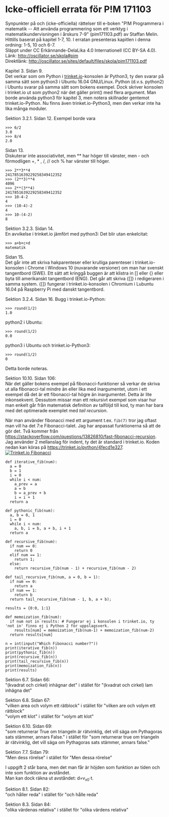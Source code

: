 # Icke-officiell errata för P!M 171103
Synpunkter på och (icke-officiella) rättelser till e-boken "P!M Programmera i matematik -- 
Att använda programmering som ett verktyg i matematikundervisningen i årskurs 7-9" (pim171103.pdf) av Staffan Melin.  
Hittills baserat på kapitel 1-7, 10. I erratan presenteras kapitlen i denna ordning: 1-5, 10 och 6-7.  
Släppt under CC Erkännande-DelaLika 4.0 Internationell (CC BY-SA 4.0).  
Länk: http://oscillator.se/skola#pim  
Direktlänk: http://oscillator.se/sites/default/files/skola/pim171103.pdf

Kapitel 3. Sidan 9.  
Det verkar som om Python i [trinket.io](https://trinket.io/)-konsolen är Python3, ty den svarar på samma sätt som
python3 i Ubuntu 16.04 GNU/Linux.
Python (d.v.s. python2) i Ubuntu svarar på samma sätt som bokens exempel. Dock skriver konsolen i trinket.io ut som python2 när
det gäller print() med flera argument. Man borde använda python3 för kapitel 3, men notera skillnader gentemot trinket.io-Python.
Nu finns även trinket.io-Python3, men den verkar inte ha lika många moduler.

Sektion 3.2.1. Sidan 12.
Exempel borde vara
```
>>> 6/2  
3.0  
>>> 8/4  
2.0
```

Sidan 13.  
Diskuterar inte associativitet, men ** har höger till vänster, men - och förmodligen +, * , /, // och % har
vänster till höger.  
```
>>> 2**3**4
2417851639229258349412352
>>> (2**3)**4
4096
>>> 2**(3**4)
2417851639229258349412352
>>> 10-4-2
4
>>> (10-4)-2
4
>>> 10-(4-2)
8
```

Sektion 3.2.3. Sidan 14.  
En avvikelse i trinket.io jämfört med python3: Det blir utan enkelcitat:
```
>>> a+b+c+d
matematik
```

Sidan 15.  
Det går inte att skriva hakparenteser eller krulliga parenteser i trinket.io-konsolen i Chrome i Windows 10
(nuvarande versioner) om man har svenskt tangentbord (SWE). Ett sätt att kringgå buggen är att klistra in [] 
eller {} eller byta till amerikanskt tangentbord (ENG). Det går att skriva {[]} i redigeraren i samma system.
{[]} fungerar i trinket.io-konsolen i Chromium i Lubuntu 16.04 på Raspberry Pi med danskt tangentbord.

Sektion 3.2.4. Sidan 16.
Bugg i trinket.io-Python:
```
>>> round(1/2)
1.0
```
python2 i Ubuntu:
```
>>> round(1/2)
0.0
```
python3 i Ubuntu och trinket.io-Python3:
```
>>> round(1/2)
0
```
Detta borde noteras.

Sektion 10.10. Sidan 106:  
När det gäller bokens exempel på fibonacci-funktioner så verkar de skriva ut alla fibonacci-tal mindre än eller lika med
inargumentet, utom i ett exempel då det är ett fibonacci-tal högre än inargumentet. Detta är lite inkonsekvent. Dessutom
missar man ett rekursivt exempel som visar hur man enkelt går från matematisk definition av talföljd till kod, ty man har
bara med det optimerade exemplet med *tail recursion*.

När man använder fibonacci med ett argument t.ex. `fib(7)` tror jag oftast man vill ha det 7:e Fibonacci-talet.
Jag har anpassat funktionerna så att de gör det. Två kommer från https://stackoverflow.com/questions/13826810/fast-fibonacci-recursion.
Jag använder 2 mellanslag för indent, ty det är standard i trinket.io. Koden nedan kan köras på https://trinket.io/python/4fecd1e327.  
<a rel='nofollow' href='https://trinket.io/python/4fecd1e327' border='0' style='cursor:default'><img src='https://chart.googleapis.com/chart?cht=qr&chl=https%3A%2F%2Ftrinket.io%2Fpython%2F4fecd1e327&chs=180x180&choe=UTF-8&chld=L|2' alt='Trinket.io Fibonacci'></a>
```
def iterative_fib(num):
  a = 0
  b = 1
  i = 0
  while i < num:
    a_prev = a
    a = b
    b = a_prev + b
    i = i + 1
  return a
  
def pythonic_fib(num):
  a, b = 0, 1
  i = 0
  while i < num:
    a, b, i = b, a + b, i + 1
  return a

def recursive_fib(num):
  if num == 0:
    return 0
  elif num == 1:
    return 1;
  else:
    return recursive_fib(num - 1) + recursive_fib(num - 2)
    
def tail_recursive_fib(num, a = 0, b = 1):
  if num == 0:
    return a
  if num == 1:
    return b
  return tail_recursive_fib(num - 1, b, a + b);
  
results = {0:0, 1:1}

def memoization_fib(num):
  if num not in results: # Fungerar ej i konsolen i trinket.io, ty 'not in' finns ej i Python 2 för uppslagsverk.
    results[num] = memoization_fib(num-1) + memoization_fib(num-2)
  return results[num]

n = int(input("Which Fibonacci number?"))
print(iterative_fib(n))
print(pythonic_fib(n))
print(recursive_fib(n))
print(tail_recursive_fib(n))
print(memoization_fib(n))
print(results)
```

Sektion 6.7. Sidan 66:  
"(kvadrat och cirkel) inhägnar det" i stället för "(kvadrat och cirkel) lam inhägna det"

Sektion 6.8. Sidan 67:  
"vilken area och volym ett rätblock" i stället för "vilken are och volym ett rätblock"  
"volym ett klot" i stället för "volym att klot"

Sektion 6.10. Sidan 69:  
"som returnerar True om triangeln är rätvinklig, det vill säga om Pythagoras sats stämmer, annars False." i stället för
"som returnerar true om triangeln är rätvinklig, det vill säga om Pythagoras sats stämmer, annars false."

Sektion 7.7. Sidan 79:  
"Men dess rörelse" i stället för "Men dessa rörelse"

I uppgift 2 står bana, men det man får är höjden som funktion av tiden och inte som funktion av avståndet.  
Man kan dock räkna ut avståndet: d=v<sub>x0</sub>⋅t.

Sektion 8.1. Sidan 82:  
"och håller reda" i stället för "och hålle reda"

Sektion 8.3. Sidan 84:  
"olika värdenas relativa" i stället för "olika värdens relativa"
